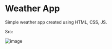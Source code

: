 # Weather App

Simple weather app created using HTML, CSS, JS.

Src:

![image](https://github.com/ChaitanyaJx/Weather-App/assets/119999041/38ccae57-b93e-4d04-972e-8f2a8b4a278c)
